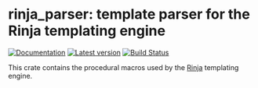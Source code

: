 # rinja_parser: template parser for the Rinja templating engine

[![Documentation](https://docs.rs/rinja_parser/badge.svg)](https://docs.rs/rinja_parser/)
[![Latest version](https://img.shields.io/crates/v/rinja_parser.svg)](https://crates.io/crates/rinja_parser)
[![Build Status](https://github.com/rinja-rs/rinja/workflows/CI/badge.svg)](https://github.com/rinja-rs/rinja/actions?query=workflow%3ACI)

This crate contains the procedural macros used by the
[Rinja](https://github.com/rinja-rs/rinja) templating engine.
